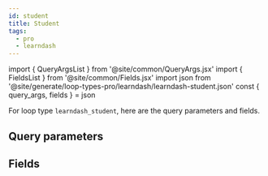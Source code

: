 ```yaml
---
id: student
title: Student
tags:
  - pro
  - learndash
---
```

import { QueryArgsList } from '@site/common/QueryArgs.jsx'
import { FieldsList } from '@site/common/Fields.jsx'
import json from '@site/generate/loop-types-pro/learndash/learndash-student.json'
const { query_args, fields } = json

For loop type `learndash_student`, here are the query parameters and fields.

## Query parameters

<QueryArgsList args={query_args} />

## Fields

<FieldsList fields={fields} />
